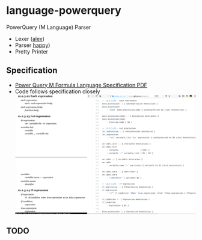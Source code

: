 # language-powerquery
PowerQuery (M Language) Parser
- Lexer ([alex])
- Parser [happy])
- Pretty Printer

## Specification
- [Power Query M Formula Language Specification PDF]
- Code follows specification closely
![alt text][spec_vs_code]


## TODO

[Power Query M Formula Language Specification PDF]: https://docs.microsoft.com/en-us/powerquery-m/power-query-m-language-specification
[spec_vs_code]: raw/spec_vs_code.png
[alex]: https://github.com/simonmar/alex
[happy]: https://github.com/simonmar/happy
